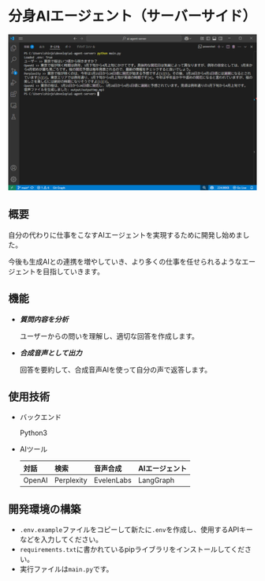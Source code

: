 # 分身AIエージェント（サーバーサイド）

![スクショ](public/aiagent_client_screen.png)

## 概要

自分の代わりに仕事をこなすAIエージェントを実現するために開発し始めました。

今後も生成AIとの連携を増やしていき、より多くの仕事を任せられるようなエージェントを目指していきます。

## 機能

- ***質問内容を分析***

    ユーザーからの問いを理解し、適切な回答を作成します。

- ***合成音声として出力***

    回答を要約して、合成音声AIを使って自分の声で返答します。


## 使用技術

- バックエンド

    Python3

- AIツール

  |対話|検索|音声合成|AIエージェント|
  |:--|:--|:--|:--|
  |OpenAI|Perplexity|EvelenLabs|LangGraph|


## 開発環境の構築

- ```.env.example```ファイルをコピーして新たに```.env```を作成し、使用するAPIキーなどを入力してください。
- ```requirements.txt```に書かれているpipライブラリをインストールしてください。
- 実行ファイルは```main.py```です。